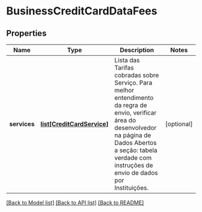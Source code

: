 # BusinessCreditCardDataFees

## Properties
Name | Type | Description | Notes
------------ | ------------- | ------------- | -------------
**services** | [**list[CreditCardService]**](CreditCardService.md) | Lista das Tarifas cobradas sobre Serviço.  Para melhor entendimento da regra de envio, verificar área do desenvolvedor na página de Dados Abertos a seção: tabela verdade com instruções de envio de dados por Instituições.  | [optional] 

[[Back to Model list]](../README.md#documentation-for-models) [[Back to API list]](../README.md#documentation-for-api-endpoints) [[Back to README]](../README.md)

